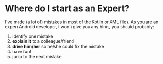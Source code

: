 # Where do I start as an Expert?

I've made (a lot of) mistakes in most of the Kotlin or XML files.
As you are an expert Android developer, I won't give you any hints, you should probably:

1. identify one mistake
2. **explain it** to a colleague/friend
3. **drive him/her** so he/she could fix the mistake
4. have fun!
5. jump to the next mistake
